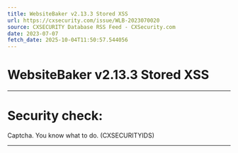 ```yaml
---
title: WebsiteBaker v2.13.3 Stored XSS
url: https://cxsecurity.com/issue/WLB-2023070020
source: CXSECURITY Database RSS Feed - CXSecurity.com
date: 2023-07-07
fetch_date: 2025-10-04T11:50:57.544056
---
```


# WebsiteBaker v2.13.3 Stored XSS

---

# Security check:

Captcha. You know what to do. (CXSECURITYIDS)

---